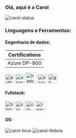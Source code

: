 ### Olá, aqui é a Carol

![carol-status](https://github-readme-stats.vercel.app/api?alvescah={alvescah}&theme=dark)

### Linguagens e Ferramentas:

#### Engenharia de dados:
| Certifications |
| -------------- |
| Azure DP-900   |
<div align="left">

<img src="https://cdn.jsdelivr.net/gh/devicons/devicon@latest/icons/python/python-original.svg" alt="python" width="30"/>
<img src="https://cdn.jsdelivr.net/gh/devicons/devicon@latest/icons/apachespark/apachespark-original.svg" alt="apache spark" width="30"/>
<img src="https://cdn.jsdelivr.net/gh/devicons/devicon@latest/icons/hadoop/hadoop-original.svg" alt="hadoop" width="35"/>
<img src="https://cdn.jsdelivr.net/gh/devicons/devicon@latest/icons/azure/azure-original.svg" alt="azure" width="30"/>
<img src="https://cdn.jsdelivr.net/gh/devicons/devicon@latest/icons/git/git-original.svg" alt="git" width="30"/>
<!--
![carol-python](https://img.shields.io/badge/Python-3776AB?style=for-the-badge&logo=python&logoColor=white)
![carol-spark](https://img.shields.io/badge/Apache_Spark-FFFFFF?style=for-the-badge&logo=apachespark&logoColor=#E35A16)
![carol-azure](https://img.shields.io/badge/microsoft%20azure-0089D6?style=for-the-badge&logo=microsoft-azure&logoColor=white)
-->

#### Fullstack:
<img src="https://cdn.jsdelivr.net/gh/devicons/devicon@latest/icons/html5/html5-original.svg" alt="html" width="30"/>
<img src="https://cdn.jsdelivr.net/gh/devicons/devicon@latest/icons/css3/css3-original.svg" alt="css" width="30"/>
<img src="https://cdn.jsdelivr.net/gh/devicons/devicon@latest/icons/javascript/javascript-original.svg" alt="css" width="30"/>
<img src="https://cdn.jsdelivr.net/gh/devicons/devicon@latest/icons/react/react-original.svg" alt="react" width="30"/>
<!--
![carol-html](https://img.shields.io/badge/HTML5-E34F26?style=for-the-badge&logo=html5&logoColor=white)
![carol-css](https://img.shields.io/badge/CSS3-1572B6?style=for-the-badge&logo=css3&logoColor=white)
![carol-javascript](https://img.shields.io/badge/JavaScript-F7DF1E?style=for-the-badge&logo=javascript&logoColor=black)
![carol-react](https://img.shields.io/badge/React-20232A?style=for-the-badge&logo=react&logoColor=61DAFB)
-->

#### OS:
![carol-linux](https://img.shields.io/badge/Linux-FCC624?style=for-the-badge&logo=linux&logoColor=black)
![carol-fedora](https://img.shields.io/badge/Fedora-51A2DA?style=for-the-badge&logo=fedora&logoColor=white)

</div>
